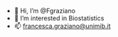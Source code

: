 - 👋 Hi, I’m @Fgraziano
- 👀 I’m interested in Biostatistics
- 📫 francesca.graziano@unimib.it

<!---
Fgraziano/Fgraziano is a ✨ special ✨ repository because its `README.md` (this file) appears on your GitHub profile.
You can click the Preview link to take a look at your changes.
--->
